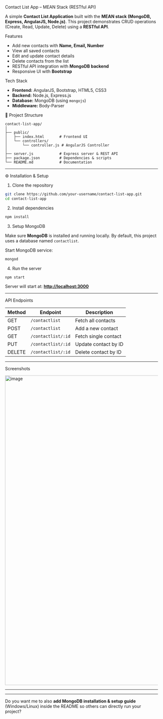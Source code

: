 Contact List App – MEAN Stack (RESTful API)

A simple **Contact List Application** built with the **MEAN stack (MongoDB, Express, AngularJS, Node.js)**.
This project demonstrates CRUD operations (Create, Read, Update, Delete) using a **RESTful API**.

Features

* Add new contacts with **Name, Email, Number**
* View all saved contacts
* Edit and update contact details
* Delete contacts from the list
* RESTful API integration with **MongoDB backend**
* Responsive UI with **Bootstrap**

Tech Stack

* **Frontend:** AngularJS, Bootstrap, HTML5, CSS3
* **Backend:** Node.js, Express.js
* **Database:** MongoDB (using `mongojs`)
* **Middleware:** Body-Parser

📂 Project Structure

```
contact-list-app/
│
├── public/
│   ├── index.html       # Frontend UI
│   └── controllers/
│       └── controller.js # AngularJS Controller
│
├── server.js            # Express server & REST API
├── package.json         # Dependencies & scripts
└── README.md            # Documentation
```

---

⚙️ Installation & Setup

1. Clone the repository

```bash
git clone https://github.com/your-username/contact-list-app.git
cd contact-list-app
```
2. Install dependencies

```bash
npm install
```

3. Setup MongoDB

Make sure **MongoDB** is installed and running locally.
By default, this project uses a database named `contactlist`.

Start MongoDB service:

```bash
mongod
```

4. Run the server

```bash
npm start
```

Server will start at: **[http://localhost:3000](http://localhost:3000)**

---

API Endpoints

| Method | Endpoint           | Description          |
| ------ | ------------------ | -------------------- |
| GET    | `/contactlist`     | Fetch all contacts   |
| POST   | `/contactlist`     | Add a new contact    |
| GET    | `/contactlist/:id` | Fetch single contact |
| PUT    | `/contactlist/:id` | Update contact by ID |
| DELETE | `/contactlist/:id` | Delete contact by ID |

---

 Screenshots

<img width="1917" height="1020" alt="image" src="https://github.com/user-attachments/assets/0a73e462-86e1-4032-be8a-85f1bbb7d229" />


---


---

Do you want me to also **add MongoDB installation & setup guide** (Windows/Linux) inside the README so others can directly run your project?
